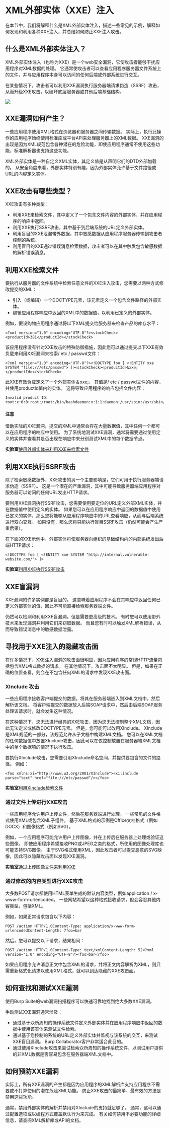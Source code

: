 # XML外部实体（XXE）注入

在本节中，我们将解释什么是XML外部实体注入，描述一些常见的示例，解释如何发现和利用各种XXE注入，并总结如何防止XXE注入攻击。

## 什么是XML外部实体注入？

XML外部实体注入（也称为XXE）是一个web安全漏洞，它使攻击者能够干扰应用程序对XML数据的处理。 它通常使攻击者可以查看应用程序服务器文件系统上的文件，并与应用程序本身可以访问的任何后端或外部系统进行交互。

在某些情况下，攻击者可以利用XXE漏洞执行服务器端请求伪造（SSRF）攻击，从而升级XXE攻击，以破坏底层服务器或其他后端基础结构。

![](../../.gitbook/assets/image%20%285%29.png)

## XXE漏洞如何产生？

一些应用程序使用XML格式在浏览器和服务器之间传输数据。 实际上，执行此操作的应用程序始终使用标准库或平台API来处理服务器上的XML数据。 XXE漏洞的出现是因为XML规范包含各种潜在的危险功能，即使应用程序通常不使用这些功能，标准解析器也支持这些功能。

XML外部实体是一种自定义XML实体，其定义值是从声明它们的DTD外部加载的。 从安全角度来看，外部实体特别有趣，因为外部实体允许基于文件路径或URL的内容定义实体。

## XXE攻击有哪些类型？

XXE攻击有多种类型：

* 利用XXE来检索文件，其中定义了一个包含文件内容的外部实体，并在应用程序的响应中返回。
* 利用XXE执行SSRF攻击，其中基于到后端系统的URL定义外部实体。
* 利用盲目的XXE泄漏带外数据，其中敏感数据从应用程序服务器传输到攻击者控制的系统。
* 利用盲目的XXE通过错误消息检索数据，攻击者可以在其中触发包含敏感数据的解析错误消息。

## 利用XXE检索文件

要执行从服务器的文件系统中检索任意文件的XXE注入攻击，您需要以两种方式修改提交的XML：

* 引入（或编辑）一个DOCTYPE元素，该元素定义一个包含文件路径的外部实体。
* 编辑应用程序响应中返回的XML中的数据值，以利用已定义的外部实体。

例如，假设购物应用程序通过将以下XML提交给服务器来检查产品的库存水平：

```text
<?xml version="1.0" encoding="UTF-8"?><stockCheck><productId>381</productId></stockCheck>
```

该应用程序没有针对XXE攻击的特殊防御措施，因此您可以通过提交以下XXE有效负载来利用XXE漏洞来检索/ etc / passwd文件：

```text
<?xml version="1.0" encoding="UTF-8"?><!DOCTYPE foo [ <!ENTITY xxe SYSTEM "file:///etc/passwd"> ]><stockCheck><productId>&xxe;</productId></stockCheck>
```

此XXE有效负载定义了一个外部实体＆xxe;。 其值是/ etc / passwd文件的内容，并使用productId值内的实体。 这将导致应用程序的响应包括文件内容：

```text
Invalid product ID: root:x:0:0:root:/root:/bin/bashdaemon:x:1:1:daemon:/usr/sbin:/usr/sbin/nologinbin:x:2:2:bin:/bin:/usr/sbin/nologin...
```

#### 注意

借助实际的XXE漏洞，提交的XML中通常会存在大量数据值，其中任何一个都可以在应用程序的响应中使用。 为了系统地测试XXE漏洞，通常将需要通过使用定义的实体并查看其是否出现在响应中来分别测试XML中的每个数据节点。

**实验室**[使用外部实体来利用XXE来检索文件](javascript:;)

## 利用XXE执行SSRF攻击

除了检索敏感数据外，XXE攻击的另一个主要影响是，它们可用于执行服务器端请求伪造（SSRF）。 这是一个潜在的严重漏洞，其中可能导致服务器端应用程序对服务器可以访问的任何URL发出HTTP请求。

要利用XXE漏洞执行SSRF攻击，您需要使用要定位的URL定义外部XML实体，并在数据值中使用定义的实体。 如果您可以在应用程序响应中返回的数据值中使用已定义的实体，那么您将能够从应用程序响应中的URL查看响应，从而与后端系统进行双向交互。 如果没有，那么您将只能执行盲目SSRF攻击（仍然可能会产生严重后果）。

在下面的XXE示例中，外部实体将使服务器向组织的基础结构内的内部系统发出后端HTTP请求：

```text
<!DOCTYPE foo [ <!ENTITY xxe SYSTEM "http://internal.vulnerable-website.com/"> ]>
```

**实验室**[利用XXE执行SSRF攻击](javascript:;)

## XXE盲漏洞

XXE漏洞的许多实例都是盲目的。 这意味着应用程序不会在其响应中返回任何已定义外部实体的值，因此不可能直接检索服务器端文件。

仍然可以检测和利用XXE盲漏洞，但是需要更高级的技术。 有时您可以使用带外技术来发现漏洞并利用它们来窃取数据。 而且您有时可以触发XML解析错误，从而导致错误消息中的敏感数据泄露。

## 寻找用于XXE注入的隐藏攻击面

在许多情况下，XXE注入漏洞的攻击面很明显，因为应用程序的常规HTTP流量包括包含XML格式数据的请求。 在其他情况下，攻击面不太明显。 但是，如果在正确的位置查看，则会在不包含任何XML的请求中发现XXE攻击面。

### XInclude 攻击

一些应用程序接收客户端提交的数据，将其在服务器端嵌入到XML文档中，然后解析该文档。 将客户端提交的数据放入后端SOAP请求中，然后由后端SOAP服务处理该请求时，就会发生这种情况。

在这种情况下，您无法进行经典的XXE攻击，因为您无法控制整个XML文档，因此无法定义或修改DOCTYPE元素。 但是，您可能可以改用XInclude。 XInclude是XML规范的一部分，该规范允许从子文档中构建XML文档。 您可以在XML文档的任何数据值中放置XInclude攻击，因此可以在仅控制放置在服务器端XML文档中的单个数据项的情况下执行攻击。

要执行XInclude攻击，您需要引用XInclude命名空间，并提供要包含的文件的路径。 例如：

```text
<foo xmlns:xi="http://www.w3.org/2001/XInclude"><xi:include parse="text" href="file:///etc/passwd"/></foo>
```

**实验室**[利用XInclude检索文件](javascript:;)

### 通过文件上传进行XXE攻击

一些应用程序允许用户上传文件，然后在服务器端进行处理。 一些常见的文件格式使用XML或包含XML子组件。 基于XML格式的示例是Office文档格式（例如DOCX）和图像格式（例如SVG）。

例如，一个应用程序可能允许用户上传图像，并在上传后在服务器上处理或验证这些图像。 即使应用程序希望接收PNG或JPEG之类的格式，所使用的图像处理库也可能支持SVG图像。 由于SVG格式使用XML，因此攻击者可以提交恶意的SVG映像，因此可以隐藏攻击面以发现XXE漏洞。

**实验室**[通过上传图像文件来利用XXE](javascript:;)

### 通过修改的内容类型进行XXE攻击

大多数POST请求都使用HTML表单生成的默认内容类型，例如application / x-www-form-urlencoded。 一些网站希望以这种格式接收请求，但会容忍其他内容类型，包括XML。

例如，如果正常请求包含以下内容：

```text
POST /action HTTP/1.0Content-Type: application/x-www-form-urlencodedContent-Length: 7foo=bar
```

然后，您可以提交以下请求，结果相同：

```text
POST /action HTTP/1.0Content-Type: text/xmlContent-Length: 52<?xml version="1.0" encoding="UTF-8"?><foo>bar</foo>
```

如果应用程序允许消息正文中包含XML的请求，并将正文内容解析为XML，则只需重新格式化请求以使用XML格式，就可以到达隐藏的XXE攻击面。

## 如何查找和测试XXE漏洞

使用Burp Suite的web漏洞扫描程序可以快速可靠地找到绝大多数XXE漏洞。

手动测试XXE漏洞通常涉及：

* 通过基于众所周知的操作系统文件定义外部实体并在应用程序响应中返回的数据中使用该实体来测试文件检索。
* 通过基于您控制的系统的URL定义外部实体并监视与该系统的交互，来测试XXE盲目漏洞。 Burp Collaborator客户非常适合此目的。
* 通过使用XInclude攻击来尝试检索众所周知的操作系统文件，以测试用户提供的非XML数据是否容易包含在服务器端XML文档中。

## 如何预防XXE漏洞

实际上，所有XXE漏洞的产生都是因为应用程序的XML解析库支持应用程序不需要或不打算使用的潜在危险XML功能。 防止XXE攻击的最简单、最有效的方法是禁用这些功能。

通常，禁用外部实体的解析并禁用对XInclude的支持就足够了。 通常，这可以通过配置选项或以编程方式覆盖默认行为来完成。 有关如何禁用不必要功能的详细信息，请查阅XML解析库或API的文档。

